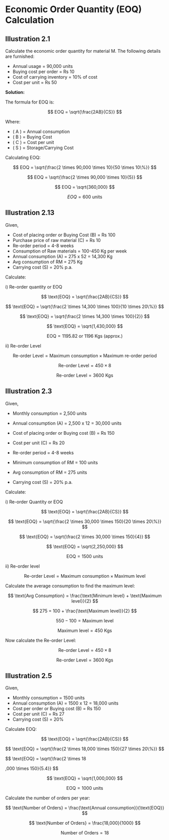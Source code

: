 # Economic Order Quantity (EOQ) Calculation

## Illustration 2.1

Calculate the economic order quantity for material M. The following details are furnished:

- Annual usage = 90,000 units
- Buying cost per order = Rs 10
- Cost of carrying inventory = 10% of cost
- Cost per unit = Rs 50

**Solution:**

The formula for EOQ is:

$$
EOQ = \sqrt{\frac{2AB}{CS}}
$$

Where:

- \( A \) = Annual consumption
- \( B \) = Buying Cost
- \( C \) = Cost per unit
- \( S \) = Storage/Carrying Cost

Calculating EOQ:

$$
EOQ = \sqrt{\frac{2 \times 90,000 \times 10}{50 \times 10\%}}
$$

$$
EOQ = \sqrt{\frac{2 \times 90,000 \times 10}{5}}
$$

$$
EOQ = \sqrt{360,000}
$$

$$
EOQ = 600 \text{ units}
$$

## Illustration 2.13

Given,

- Cost of placing order or Buying Cost (B) = Rs 100
- Purchase price of raw material (C) = Rs 10
- Re-order period = 4-8 weeks
- Consumption of Raw materials = 100-450 Kg per week
- Annual consumption (A) = 275 x 52 = 14,300 Kg
- Avg consumption of RM = 275 Kg
- Carrying cost (S) = 20% p.a.

Calculate:

i) Re-order quantity or EOQ

$$
\text{EOQ} = \sqrt{\frac{2AB}{CS}}
$$

$$
\text{EOQ} = \sqrt{\frac{2 \times 14,300 \times 100}{10 \times 20\%}}
$$

$$
\text{EOQ} = \sqrt{\frac{2 \times 14,300 \times 100}{2}}
$$

$$
\text{EOQ} = \sqrt{1,430,000}
$$

$$
\text{EOQ} = 1195.82 \text{ or } 1196 \text{ Kgs (approx.)}
$$

ii) Re-order Level

$$
\text{Re-order Level} = \text{Maximum consumption} \times \text{Maximum re-order period}
$$

$$
\text{Re-order Level} = 450 \times 8
$$

$$
\text{Re-order Level} = 3600 \text{ Kgs}
$$

## Illustration 2.3

Given,

- Monthly consumption = 2,500 units
- Annual consumption (A) = 2,500 x 12 = 30,000 units
- Cost of placing order or Buying cost (B) = Rs 150


- Cost per unit (C) = Rs 20
- Re-order period = 4-8 weeks
- Minimum consumption of RM = 100 units
- Avg consumption of RM = 275 units
- Carrying cost (S) = 20% p.a.

Calculate:

i) Re-order Quantity or EOQ

$$
\text{EOQ} = \sqrt{\frac{2AB}{CS}}
$$

$$
\text{EOQ} = \sqrt{\frac{2 \times 30,000 \times 150}{20 \times 20\%}}
$$

$$
\text{EOQ} = \sqrt{\frac{2 \times 30,000 \times 150}{4}}
$$

$$
\text{EOQ} = \sqrt{2,250,000}
$$

$$
\text{EOQ} = 1500 \text{ units}
$$

ii) Re-order level

$$
\text{Re-order Level} = \text{Maximum consumption} \times \text{Maximum level}
$$

Calculate the average consumption to find the maximum level:

$$
\text{Avg Consumption} = \frac{\text{Minimum level} + \text{Maximum level}}{2}
$$

$$
275 = 100 + \frac{\text{Maximum level}}{2}
$$

$$
550 - 100 = \text{Maximum level}
$$

$$
\text{Maximum level} = 450 \text{ Kgs}
$$

Now calculate the Re-order Level:

$$
\text{Re-order Level} = 450 \times 8
$$

$$
\text{Re-order Level} = 3600 \text{ Kgs}
$$

## Illustration 2.5

Given,

- Monthly consumption = 1500 units
- Annual consumption (A) = 1500 x 12 = 18,000 units
- Cost per order or Buying cost (B) = Rs 150
- Cost per unit (C) = Rs 27
- Carrying cost (S) = 20%

Calculate EOQ:

$$
\text{EOQ} = \sqrt{\frac{2AB}{CS}}
$$

$$
\text{EOQ} = \sqrt{\frac{2 \times 18,000 \times 150}{27 \times 20\%}}
$$

$$
\text{EOQ} = \sqrt{\frac{2 \times 18

,000 \times 150}{5.4}}
$$

$$
\text{EOQ} = \sqrt{1,000,000}
$$

$$
\text{EOQ} = 1000 \text{ units}
$$

Calculate the number of orders per year:

$$
\text{Number of Orders} = \frac{\text{Annual consumption}}{\text{EOQ}}
$$

$$
\text{Number of Orders} = \frac{18,000}{1000}
$$

$$
\text{Number of Orders} = 18
$$
